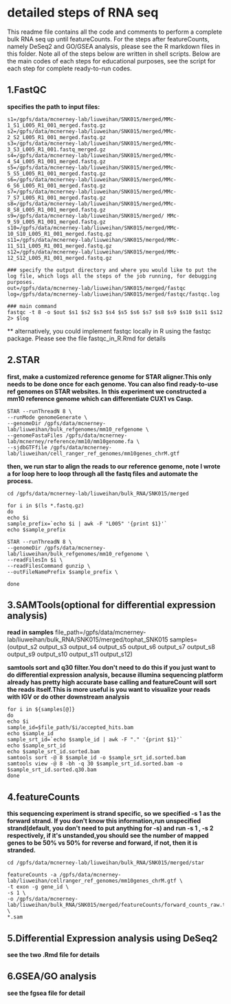 # detailed steps of RNA seq
This readme file contains all the code and comments to perform a complete bulk RNA seq up until featureCounts. For the steps after featureCounts, namely DeSeq2 and GO/GSEA analysis, please see the R markdown files in this folder. Note all of the steps below are written in shell scripts. Below are the main codes of each steps for educational purposes, see the script for each step for complete ready-to-run codes.

## 1.FastQC


**specifies the path to input files:**
```
s1=/gpfs/data/mcnerney-lab/liuweihan/SNK015/merged/MMc-1_S1_L005_R1_001_merged.fastq.gz
s2=/gpfs/data/mcnerney-lab/liuweihan/SNK015/merged/MMc-2_S2_L005_R1_001_merged.fastq.gz
s3=/gpfs/data/mcnerney-lab/liuweihan/SNK015/merged/MMc-3_S3_L005_R1_001.fastq_merged.gz
s4=/gpfs/data/mcnerney-lab/liuweihan/SNK015/merged/MMc-4_S4_L005_R1_001_merged.fastq.gz
s5=/gpfs/data/mcnerney-lab/liuweihan/SNK015/merged/MMc-5_S5_L005_R1_001_merged.fastq.gz
s6=/gpfs/data/mcnerney-lab/liuweihan/SNK015/merged/MMc-6_S6_L005_R1_001_merged.fastq.gz
s7=/gpfs/data/mcnerney-lab/liuweihan/SNK015/merged/MMc-7_S7_L005_R1_001_merged.fastq.gz
s8=/gpfs/data/mcnerney-lab/liuweihan/SNK015/merged/MMc-8_S8_L005_R1_001_merged.fastq.gz
s9=/gpfs/data/mcnerney-lab/liuweihan/SNK015/merged/ MMc-9_S9_L005_R1_001_merged.fastq.gz
s10=/gpfs/data/mcnerney-lab/liuweihan/SNK015/merged/MMc-10_S10_L005_R1_001_merged.fastq.gz
s11=/gpfs/data/mcnerney-lab/liuweihan/SNK015/merged/MMc-11_S11_L005_R1_001_merged.fastq.gz
s12=/gpfs/data/mcnerney-lab/liuweihan/SNK015/merged/MMc-12_S12_L005_R1_001_merged.fastq.gz

### specify the output directory and where you would like to put the log file, which logs all the steps of the job running, for debugging purposes.
out=/gpfs/data/mcnerney-lab/liuweihan/SNK015/merged/fastqc
log=/gpfs/data/mcnerney-lab/liuweihan/SNK015/merged/fastqc/fastqc.log

### main command
fastqc -t 8 -o $out $s1 $s2 $s3 $s4 $s5 $s6 $s7 $s8 $s9 $s10 $s11 $s12 2> $log
```

** alternatively, you could implement fastqc locally in R using the fastqc package. Please see the file fastqc_in_R.Rmd for details

## 2.STAR 

**first, make a customized reference genome for STAR aligner.This only needs to be done once for each genome. You can also find ready-to-use ref genomes on STAR websites. In this experiment we constructed a mm10 reference genome which can differentiate CUX1 vs Casp.**
```
STAR --runThreadN 8 \
--runMode genomeGenerate \
--genomeDir /gpfs/data/mcnerney-lab/liuweihan/bulk_refgenomes/mm10_refgenome \
--genomeFastaFiles /gpfs/data/mcnerney-lab/mcnerney/reference/mm10/mm10genome.fa \
--sjdbGTFfile /gpfs/data/mcnerney-lab/liuweihan/cell_ranger_ref_genomes/mm10genes_chrM.gtf
```
**then, we run star to align the reads to our reference genome, note I wrote a for loop here to loop through all the fastq files and automate the process.**
```
cd /gpfs/data/mcnerney-lab/liuweihan/bulk_RNA/SNK015/merged

for i in $(ls *.fastq.gz)
do
echo $i
sample_prefix=`echo $i | awk -F "L005" '{print $1}'`
echo $sample_prefix

STAR --runThreadN 8 \
--genomeDir /gpfs/data/mcnerney-lab/liuweihan/bulk_refgenomes/mm10_refgenome \
--readFilesIn $i \
--readFilesCommand gunzip \
--outFileNamePrefix $sample_prefix \

done
```
## 3.SAMTools(optional for differential expression analysis)

**read in samples**
file_path=/gpfs/data/mcnerney-lab/liuweihan/bulk_RNA/SNK015/merged/tophat_SNK015
samples=(output_s2 output_s3 output_s4 output_s5 output_s6 output_s7 output_s8 output_s9 output_s10 output_s11 output_s12)

**samtools sort and q30 filter.You don't need to do this if you just want to do differential expression analysis, because illumina sequencing platform already has pretty high accurate base calling and featureCount will sort the reads itself.This is more useful is you want to visualize your reads with IGV or do other downstream analysis**
```
for i in ${samples[@]}
do
echo $i
sample_id=$file_path/$i/accepted_hits.bam
echo $sample_id
sample_srt_id=`echo $sample_id | awk -F "." '{print $1}'`
echo $sample_srt_id
echo $sample_srt_id.sorted.bam
samtools sort -@ 8 $sample_id -o $sample_srt_id.sorted.bam
samtools view -@ 8 -bh -q 30 $sample_srt_id.sorted.bam -o $sample_srt_id.sorted.q30.bam
done
```

## 4.featureCounts
**this sequencing experiment is strand specific, so we specified -s 1 as the forward strand. If you don't know this information,run    unspecified strand(default, you don't need to put anything for -s) and run -s 1 , -s 2 respectively, if it's unstanded,you should see the    number of mapped genes to be 50% vs 50% for reverse and forward, if not, then it is stranded.**

```
cd /gpfs/data/mcnerney-lab/liuweihan/bulk_RNA/SNK015/merged/star

featureCounts -a /gpfs/data/mcnerney-lab/liuweihan/cellranger_ref_genomes/mm10genes_chrM.gtf \
-t exon -g gene_id \
-s 1 \
-o /gpfs/data/mcnerney-lab/liuweihan/bulk_RNA/SNK015/merged/featureCounts/forward_counts_raw.txt \
*.sam
```

## 5.Differential Expression analysis using DeSeq2
**see the two .Rmd file for details**

## 6.GSEA/GO analysis
**see the fgsea file for detail**

